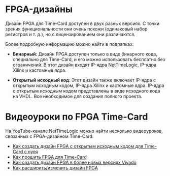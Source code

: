 # FPGA-дизайны 
Дизайн FPGA для Time-Card доступен в двух разных версиях. С точки зрения функциональности они очень похожи (одинаковый набор регистров и т. д.), но с лицензированием они различаются.

Более подробную информацию можно найти в подпапках:

- **Бинарный**:
Дизайн FPGA доступен только в виде бинарного кода, специально для Time-Card, и его можно использовать бесплатно без ограничений. В этот дизайн входят IP-ядра NetTimeLogic, IP-ядра Xilinx и кастомные ядра.

- **Открытый исходный код**:
Этот дизайн также включает IP-ядра с открытым исходным кодом, IP-ядра Xilinx и кастомные ядра. IP-ядра с открытым исходным кодом представлены в виде исходного кода на VHDL. Все необходимое для создания полного проекта.

# Видеоуроки по FPGA Time-Card
На YouTube-канале NetTimeLogic можно найти несколько видеоуроков, связанных с FPGA-дизайном Time-Card:

- [Как создать дизайн FPGA с открытым исходным кодом для Time-Card с нуля](https://www.youtube.com/watch?v=ajXK6HVlo5c)
- [Как прошить FPGA для Time-Card](https://www.youtube.com/watch?v=Whwu7Bnzbcs)
- [Как создать дизайн FPGA в более новых версиях Vivado](https://www.youtube.com/watch?v=lijj4WYPaPA)
- [Как расширить/изменить дизайн FPGA](https://www.youtube.com/watch?v=0OknmM4MQco)
